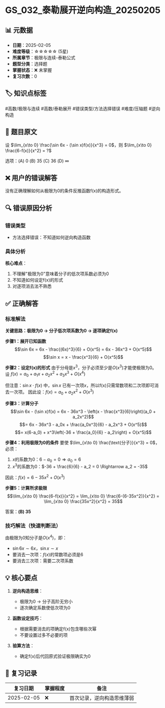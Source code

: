# GS_032_泰勒展开逆向构造_20250205

## 📊 元数据
- **日期**：2025-02-05
- **难度等级**：☆☆☆☆☆ (5星)
- **所属章节**：极限与连续-泰勒公式
- **题型分类**：选择题
- **掌握状态**：❌ 未掌握
- **复习次数**：0

## 🏷️ 知识点标签
#高数/极限与连续 #高数/泰勒展开 #错误类型/方法选择错误 #难度/压轴题 #逆向构造

## 📝 题目原文
设 $\lim_{x\to 0} \frac{\sin 6x - (\sin x)f(x)}{x^3} = 0$，则 $\lim_{x\to 0} \frac{6-f(x)}{x^2} = ?$

选项：(A) 0    (B) 35    (C) 36    (D) ∞

## ❌ 用户的错误解答
没有正确理解如何从极限为0的条件反推函数f(x)的构造形式。

## 🔍 错误原因分析
### 错误类型
- 方法选择错误：不知道如何逆向构造函数

### 具体分析
**核心难点**：
1. 不理解"极限为0"意味着分子的低次项系数必须为0
2. 不知道如何设定f(x)的形式
3. 对逐项消去法不熟悉

## ✅ 正确解答
### 标准解法

**关键思路：极限为0 → 分子低次项系数为0 → 逐项确定f(x)**

**步骤1：展开已知函数**
$$\sin 6x = 6x - \frac{(6x)^3}{6} + O(x^5) = 6x - 36x^3 + O(x^5)$$
$$\sin x = x - \frac{x^3}{6} + O(x^5)$$

**步骤2：设定f(x)的形式**
由于分母是$x^3$，分子必须至少是$O(x^3)$才能使极限为0。
设 $f(x) = a_0 + a_1x + a_2x^2 + a_3x^3 + O(x^4)$

但注意：$\sin x \cdot f(x)$ 中，$\sin x$ 已有一次项$x$，所以f(x)只需常数项和二次项即可消去一次项。
因此设：$f(x) = a_0 + a_2x^2 + O(x^3)$

**步骤3：计算分子**
$$\sin 6x - (\sin x)f(x) = 6x - 36x^3 - \left(x - \frac{x^3}{6}\right)(a_0 + a_2x^2)$$
$$= 6x - 36x^3 - a_0x + \frac{a_0x^3}{6} - a_2x^3 + O(x^5)$$
$$= x(6-a_0) + x^3\left(-36 + \frac{a_0}{6} - a_2\right) + O(x^5)$$
 
**步骤4：利用极限为0的条件**
要使 $\lim_{x\to 0} \frac{\text{分子}}{x^3} = 0$，必须：
1. $x$的系数为0：$6 - a_0 = 0 \Rightarrow a_0 = 6$
2. $x^3$的系数为0：$-36 + \frac{6}{6} - a_2 = 0 \Rightarrow a_2 = -35$

因此：$f(x) = 6 - 35x^2 + O(x^3)$

**步骤5：计算所求极限**
$$\lim_{x\to 0} \frac{6-f(x)}{x^2} = \lim_{x\to 0} \frac{6-(6-35x^2)}{x^2} = \lim_{x\to 0} \frac{35x^2}{x^2} = 35$$

答案：**(B) 35**

### 技巧解法（快速判断法）
由极限为0知分子是$O(x^4)$，即：
- $\sin 6x \sim 6x$，$\sin x \sim x$
- 要消去一次项：$f(x)$的常数项必须是6
- 要消去三次项：需要二次项系数

## 💡 核心要点
1. **逆向构造思维**：
   - 极限为0 → 分子高阶无穷小
   - 逐次确定系数使低次项为0

2. **函数设定技巧**：
   - 根据需要消去的项确定f(x)包含哪些次幂
   - 不要设置过多不必要的项

3. **验算方法**：
   - 确定f(x)后代回原式验证极限确实为0

## 📅 复习记录
| 复习日期 | 掌握程度 | 备注 |
|---------|---------|------|
| 2025-02-05 | ❌ | 首次记录，逆向构造思维薄弱 |